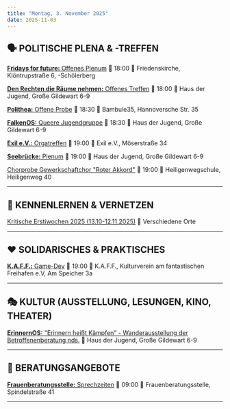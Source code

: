 ```yaml
---
title: "Montag, 3. November 2025"
date: 2025-11-03
---
```


## 🗣️ POLITISCHE PLENA & -TREFFEN

[**Fridays for future:** Offenes Plenum](https://fridaysforfuture-os.de/)
📅 18:00 📍 Friedenskirche, Klöntrupstraße 6, -Schölerberg

[**Den Rechten die Räume nehmen:** Offenes Treffen](https://www.instagram.com/p/DNX7nP8ol7s/)
📅 18:00 📍 Haus der Jugend, Große Gildewart 6-9

[**Polithea:** Offene Probe](https://www.instagram.com/buehne11/)
📅 18:30 📍 Bambule35, Hannoversche Str. 35

[**FalkenOS:** Queere Jugendgruppe](https://www.instagram.com/falken_os?)
📅 18:30 📍 Haus der Jugend, Große Gildewart 6-9

[**Exil e.V.:** Orgatreffen](https://exilverein.de/service/kalender/)
📅 19:00 📍 Exil e.V., Möserstraße 34

[**Seebrücke:** Plenum](https://seebruecke-osnabrueck.de/)
📅 19:00 📍 Haus der Jugend, Große Gildewart 6-9

[Chorprobe Gewerkschaftchor "Roter Akkord"](https://osnabrueck-alternativ.de/wp-content/uploads/2024/09/FlyerChor1.png)
📅 19:00 📍 Heiligenwegschule, Heiligenweg 40

***

## 👋 KENNENLERNEN & VERNETZEN

[Kritische Erstiwochen 2025 (13.10-12.11.2025)](https://kleinestrolche.wordpress.com/wp-content/uploads/2025/10/erstiheft_148x148mm_2025_web.pdf)
📍 Verschiedene Orte

***

## ❤️ SOLIDARISCHES & PRAKTISCHES

[**K.A.F.F.:** Game-Dev](https://kaff-os.de/veranstaltungen/)
📅 19:00 📍 K.A.F.F., Kulturverein am fantastischen Freihafen e.V, Am Speicher 3a

***

## 🎭 KULTUR (AUSSTELLUNG, LESUNGEN, KINO, THEATER)

[**ErinnernOS:** "Erinnern heißt Kämpfen" - Wanderausstellung der Betroffenenberatung nds.](https://www.instagram.com/erinnern_os/p/DPlDgd-gZqb/)
📍 Haus der Jugend, Große Gildewart 6-9

***

## 💬 BERATUNGSANGEBOTE

[**Frauenberatungsstelle:** Sprechzeiten](https://frauenberatung-os.de/kalender/)
📅 09:00 📍 Frauenberatungsstelle, Spindelstraße 41

***